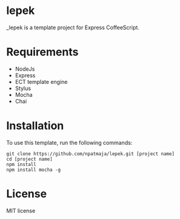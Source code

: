 # lepek

_lepek is a template project for Express CoffeeScript.

# Requirements

* NodeJs
* Express
* ECT template engine
* Stylus
* Mocha
* Chai

# Installation
To use this template, run the following commands:
```
git clone https://github.com/npatmaja/lepek.git [project name]
cd [project name]
npm install
npm install mocha -g
```

# License
MIT license